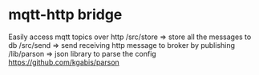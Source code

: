 # mqtt-http bridge
Easily access mqtt topics over http
/src/store   => store all the messages to db
/src/send    => send receiving http message to broker by publishing
/lib/parson  => json library to parse the config https://github.com/kgabis/parson
